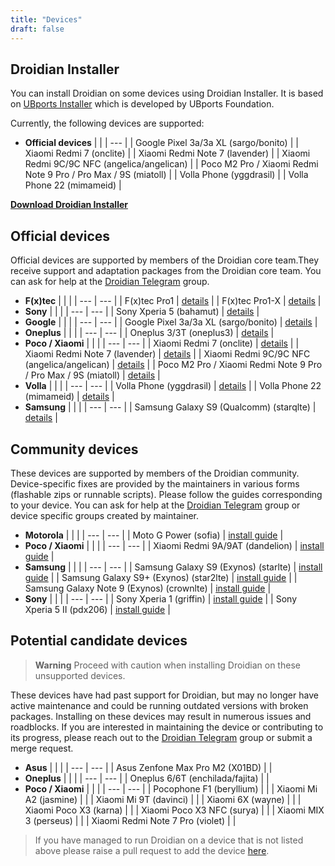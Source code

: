 ```yaml
---
title: "Devices"
draft: false
---
```


## Droidian Installer
You can install Droidian on some devices using Droidian Installer. It is based on [UBports Installer](https://devices.ubuntu-touch.io/installer/) which is developed by UBports Foundation.

Currently, the following devices are supported:

- **Official devices**
    |  |
    | --- |
    | Google Pixel 3a/3a XL (sargo/bonito) |
    | Xiaomi Redmi 7 (onclite) |
    | Xiaomi Redmi Note 7 (lavender) |
    | Xiaomi Redmi 9C/9C NFC (angelica/angelican) |
    | Poco M2 Pro / Xiaomi Redmi Note 9 Pro / Pro Max / 9S (miatoll) |
    | Volla Phone (yggdrasil) |
    | Volla Phone 22 (mimameid) |

**[Download Droidian Installer](https://github.com/droidian-releng/droidian-installer/releases/)**

## Official devices
Official devices are supported by members of the Droidian core team.They receive support and adaptation packages from the Droidian core team.
You can ask for help at the [Droidian Telegram](https://t.me/DroidianLinux) group.

- **F(x)tec**
    |  |  |
    | --- | --- |
    | F(x)tec Pro1 | [details](/devices/pro1/) |
    | F(x)tec Pro1-X | [details](/devices/pro1x/) |
- **Sony**
    |  |  |
    | --- | --- |
    | Sony Xperia 5 (bahamut) | [details](/devices/bahamut/) |
- **Google**
    |  |  |
    | --- | --- |
    | Google Pixel 3a/3a XL (sargo/bonito) | [details](/devices/sargo/) |
- **Oneplus**
    |  |  |
    | --- | --- |
    | Oneplus 3/3T (oneplus3) | [details](/devices/oneplus3) |
- **Poco / Xiaomi**
    |  |  |
    | --- | --- |
    | Xiaomi Redmi 7 (onclite) | [details](/devices/onclite/) |
    | Xiaomi Redmi Note 7 (lavender) | [details](/devices/lavender/) |
    | Xiaomi Redmi 9C/9C NFC (angelica/angelican) | [details](/devices/angelica/) |
    | Poco M2 Pro / Xiaomi Redmi Note 9 Pro / Pro Max / 9S (miatoll) | [details](/devices/miatoll/) |
- **Volla**
    |  |  |
    | --- | --- |
    | Volla Phone (yggdrasil) | [details](https://github.com/droidian-images/droidian#droidian) |
    | Volla Phone 22 (mimameid) | [details](https://github.com/droidian-images/droidian#droidian) |
- **Samsung**
    |  |  |
    | --- | --- |
    | Samsung Galaxy S9 (Qualcomm) (starqlte) | [details](/devices/starqlte/) |

## Community devices
These devices are supported by members of the Droidian community. Device-specific fixes are provided by the maintainers in various forms (flashable zips or runnable scripts). Please follow the guides corresponding to your device. You can ask for help at the [Droidian Telegram](https://t.me/droidianlinux) group or device specific groups created by maintainer.
- **Motorola**
    |  |  |
    | --- | --- |
    | Moto G Power (sofia) | [install guide](https://github.com/arpio23/droidian-images) |
- **Poco / Xiaomi**
    |  |  |
    | --- | --- |
    | Xiaomi Redmi 9A/9AT (dandelion) | [install guide](/devices/dandelion/) |
- **Samsung**
    |  |  |
    | --- | --- |
    | Samsung Galaxy S9 (Exynos) (starlte) | [install guide](/devices/starlte/) |
    | Samsung Galaxy S9+ (Exynos) (star2lte) | [install guide](/devices/star2lte/) |
    | Samsung Galaxy Note 9 (Exynos) (crownlte) | [install guide](/devices/crownlte/) |
- **Sony**
    |  |  |
    | --- | --- |
    | Sony Xperia 1 (griffin) | [install guide](/devices/griffin/) |
    | Sony Xperia 5 II (pdx206) | [install guide](https://github.com/PeterCxy/droidian-recipes) |

## Potential candidate devices
> **Warning**
> Proceed with caution when installing Droidian on these unsupported devices.

These devices have had past support for Droidian, but may no longer have active maintenance and could be running outdated versions with broken packages. Installing on these devices may result in numerous issues and roadblocks. 
If you are interested in maintaining the device or contributing to its progress, please reach out to the [Droidian Telegram](https://t.me/DroidianLinux) group or submit a merge request.
- **Asus**
    |  |  |
    | --- | --- |
    | Asus Zenfone Max Pro M2 (X01BD) | |
- **Oneplus**
    |  |  |
    | --- | --- |
    | Oneplus 6/6T (enchilada/fajita) |  |
- **Poco / Xiaomi**
    |  |  |
    | --- | --- |
    | Pocophone F1 (beryllium) | |
    | Xiaomi Mi A2 (jasmine) | |
    | Xiaomi Mi 9T (davinci) | |
    | Xiaomi 6X (wayne) | |
    | Xiaomi Poco X3 (karna) | |
    | Xiaomi Poco X3 NFC (surya) | |
    | Xiaomi MIX 3 (perseus) | |
    | Xiaomi Redmi Note 7 Pro (violet) | |

 > If you have managed to run Droidian on a device that is not listed above please raise a pull request to add the device [here](https://github.com/droidian-devices/devices.droidian.org).
